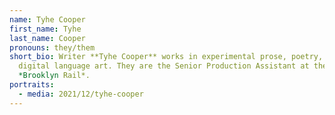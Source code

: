 ```yaml
---
name: Tyhe Cooper
first_name: Tyhe
last_name: Cooper
pronouns: they/them
short_bio: Writer **Tyhe Cooper** works in experimental prose, poetry, and
  digital language art. They are the Senior Production Assistant at the
  *Brooklyn Rail*.
portraits:
  - media: 2021/12/tyhe-cooper
---
```


